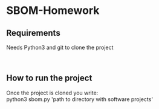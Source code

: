 # SBOM-Homework
<h2>Requirements</h2>
<p>Needs Python3 and git to clone the project</p>
<br>
<h2>How to run the project</h2>
<p>Once the project is cloned you write: <br> python3 sbom.py 'path to directory with software projects'</p>
